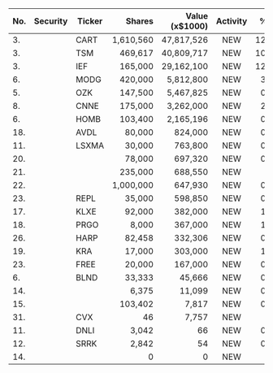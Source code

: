 No. | Security | Ticker | Shares | Value (x$1000) | Activity | % Port
|--- | --- | --- | ---:| ---:|:---:| ---:|
 3.||CART</a>|1,610,560|47,817,526|NEW|12.24%|<a href=rel="bookmark"></a>
3.||TSM</a>|469,617|40,809,717|NEW|10.62%|<a href=rel="bookmark"></a>
3.||IEF</a>|165,000|29,162,100|NEW|12.99%|<a href=rel="bookmark"></a>
6.||MODG</a>|420,000|5,812,800|NEW|3.95%|<a href=rel="bookmark"></a>
5.||OZK</a>|147,500|5,467,825|NEW|0.38%|<a href=rel="bookmark"></a>
8.||CNNE</a>|175,000|3,262,000|NEW|2.21%|<a href=rel="bookmark"></a>
6.||HOMB</a>|103,400|2,165,196|NEW|0.15%|<a href=rel="bookmark"></a>
18.||AVDL</a>|80,000|824,000|NEW|0.36%|<a href=rel="bookmark"></a>
11.||LSXMA</a>|30,000|763,800|NEW|0.51%|<a href=rel="bookmark"></a>
20.|||78,000|697,320|NEW|0.31%|rel="bookmark"></a>
21.|||235,000|688,550|NEW|0.3%|rel="bookmark"></a>
22.|||1,000,000|647,930|NEW|0.28%|rel="bookmark"></a>
23.||REPL</a>|35,000|598,850|NEW|0.26%|<a href=rel="bookmark"></a>
17.||KLXE</a>|92,000|382,000|NEW|1.81%|<a href=rel="bookmark"></a>
18.||PRGO</a>|8,000|367,000|NEW|1.74%|<a href=rel="bookmark"></a>
26.||HARP</a>|82,458|332,306|NEW|0.14%|<a href=rel="bookmark"></a>
19.||KRA</a>|17,000|303,000|NEW|1.44%|<a href=rel="bookmark"></a>
23.||FREE</a>|20,000|167,000|NEW|0.79%|<a href=rel="bookmark"></a>
6.||BLND</a>|33,333|45,666|NEW|0.01%|<a href=rel="bookmark"></a>
14.|||6,375|11,099|NEW|0.55%|rel="bookmark"></a>
15.|||103,402|7,817|NEW|0.39%|rel="bookmark"></a>
31.||CVX</a>|46|7,757|NEW|0%|<a href=rel="bookmark"></a>
11.||DNLI</a>|3,042|66|NEW|0.06%|<a href=rel="bookmark"></a>
12.||SRRK</a>|2,842|54|NEW|0.04%|<a href=rel="bookmark"></a>
14.|||0|0|NEW|0%|rel="bookmark"></a>

